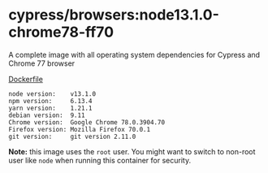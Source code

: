 # cypress/browsers:node13.1.0-chrome78-ff70

A complete image with all operating system dependencies for Cypress and Chrome 77 browser

[Dockerfile](Dockerfile)

```text
node version:    v13.1.0
npm version:     6.13.4
yarn version:    1.21.1
debian version:  9.11
Chrome version:  Google Chrome 78.0.3904.70
Firefox version: Mozilla Firefox 70.0.1
git version:     git version 2.11.0
```

**Note:** this image uses the `root` user. You might want to switch to non-root
user like `node` when running this container for security.
